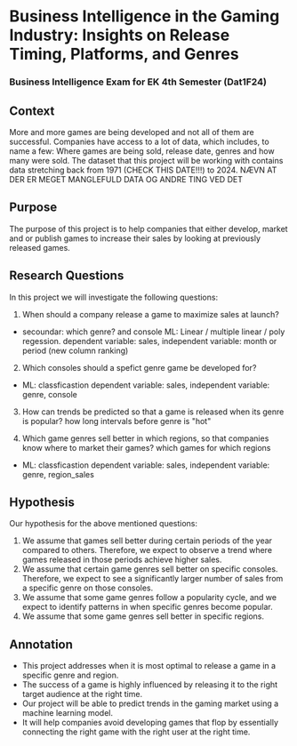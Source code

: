# Business Intelligence in the Gaming Industry: Insights on Release Timing, Platforms, and Genres
### Business Intelligence Exam for EK 4th Semester (Dat1F24)

## Context
More and more games are being developed and not all of them are successful. Companies have access to a lot of data, which includes, to name a few: Where games are being sold, release date, genres and how many were sold. The dataset that this project will be working with contains data stretching back from 1971 (CHECK THIS DATE!!!) to 2024. NÆVN AT DER ER MEGET MANGLEFULD DATA OG ANDRE TING VED DET

## Purpose
The purpose of this project is to help companies that either develop, market and or publish games to increase their sales by looking at previously released games.

## Research Questions
In this project we will investigate the following questions:

1) When should a company release a game to maximize sales at launch?
- secoundar: which genre? and console ML: Linear / multiple linear / poly regession. dependent variable: sales, independent variable: month or period (new column ranking)

2) Which consoles should a spefict genre game be developed for?
- ML: classficastion dependent variable: sales, independent variable: genre, console

3) How can trends be predicted so that a game is released when its genre is popular? how long intervals before genre is "hot"

4) Which game genres sell better in which regions, so that companies know where to market their games? which games for which regions
- ML: classficastion dependent variable: sales, independent variable: genre, region_sales

## Hypothesis
Our hypothesis for the above mentioned questions:

1) We assume that games sell better during certain periods of the year compared to others. Therefore, we expect to observe a trend where games released in those periods achieve higher sales.
2) We assume that certain game genres sell better on specific consoles. Therefore, we expect to see a significantly larger number of sales from a specific genre on those consoles.
3) We assume that some game genres follow a popularity cycle, and we expect to identify patterns in when specific genres become popular.
4) We assume that some game genres sell better in specific regions.

## Annotation
- This project addresses when it is most optimal to release a game in a specific genre and region.
- The success of a game is highly influenced by releasing it to the right target audience at the right time.
- Our project will be able to predict trends in the gaming market using a machine learning model.
- It will help companies avoid developing games that flop by essentially connecting the right game with the right user at the right time.